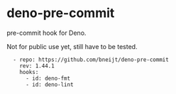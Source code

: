 # deno-pre-commit

pre-commit hook for Deno.

Not for public use yet, still have to be tested.

```
  - repo: https://github.com/bneijt/deno-pre-commit
    rev: 1.44.1
    hooks:
      - id: deno-fmt
      - id: deno-lint
```
